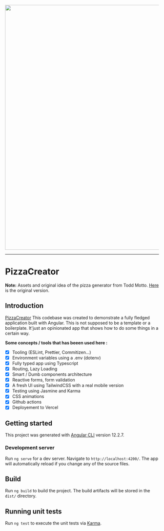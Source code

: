 <p align="center">
<img width="800" src="https://github.com/tplessis/pizza-creator/blob/master/src/assets/images/app_preview.gif?raw=true"/>
</p>

---

# PizzaCreator

**Note:** Assets and original idea of the pizza generator from Todd Motto. [Here](https://github.com/toddmotto/angular-pizza-creator) is the original version.

## Introduction

[PizzaCreator](https://pizza-creator-alpha.vercel.app/) This codebase was created to demonstrate a fully fledged application built with Angular. This is not supposed to be a template or a boilerplate. It'just an opinionated app that shows how to do some things in a certain way.

**Some concepts / tools that has beeen used here :**
- [x] Tooling (ESLint, Prettier, Commitizen...)
- [x] Environment variables using a .env (dotenv)
- [x] Fully typed app using Typescript
- [x] Routing, Lazy Loading
- [x] Smart / Dumb components architecture
- [x] Reactive forms, form validation
- [x] A fresh UI using TailwindCSS with a real mobile version
- [x] Testing using Jasmine and Karma
- [x] CSS animations
- [x] Github actions
- [x] Deployement to Vercel

## Getting started

This project was generated with [Angular CLI](https://github.com/angular/angular-cli) version 12.2.7.

### Development server

Run `ng serve` for a dev server. Navigate to `http://localhost:4200/`. The app will automatically reload if you change any of the source files.

## Build

Run `ng build` to build the project. The build artifacts will be stored in the `dist/` directory.

## Running unit tests

Run `ng test` to execute the unit tests via [Karma](https://karma-runner.github.io).
